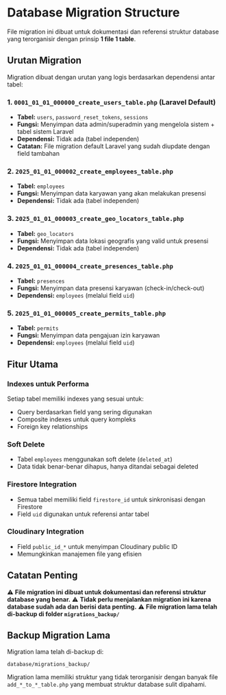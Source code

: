 # Database Migration Structure

File migration ini dibuat untuk dokumentasi dan referensi struktur database yang terorganisir dengan prinsip **1 file 1 table**.

## Urutan Migration

Migration dibuat dengan urutan yang logis berdasarkan dependensi antar tabel:

### 1. `0001_01_01_000000_create_users_table.php` (Laravel Default)
- **Tabel:** `users`, `password_reset_tokens`, `sessions`
- **Fungsi:** Menyimpan data admin/superadmin yang mengelola sistem + tabel sistem Laravel
- **Dependensi:** Tidak ada (tabel independen)
- **Catatan:** File migration default Laravel yang sudah diupdate dengan field tambahan

### 2. `2025_01_01_000002_create_employees_table.php`
- **Tabel:** `employees`
- **Fungsi:** Menyimpan data karyawan yang akan melakukan presensi
- **Dependensi:** Tidak ada (tabel independen)

### 3. `2025_01_01_000003_create_geo_locators_table.php`
- **Tabel:** `geo_locators`
- **Fungsi:** Menyimpan data lokasi geografis yang valid untuk presensi
- **Dependensi:** Tidak ada (tabel independen)

### 4. `2025_01_01_000004_create_presences_table.php`
- **Tabel:** `presences`
- **Fungsi:** Menyimpan data presensi karyawan (check-in/check-out)
- **Dependensi:** `employees` (melalui field `uid`)

### 5. `2025_01_01_000005_create_permits_table.php`
- **Tabel:** `permits`
- **Fungsi:** Menyimpan data pengajuan izin karyawan
- **Dependensi:** `employees` (melalui field `uid`)

## Fitur Utama

### Indexes untuk Performa
Setiap tabel memiliki indexes yang sesuai untuk:
- Query berdasarkan field yang sering digunakan
- Composite indexes untuk query kompleks
- Foreign key relationships

### Soft Delete
- Tabel `employees` menggunakan soft delete (`deleted_at`)
- Data tidak benar-benar dihapus, hanya ditandai sebagai deleted

### Firestore Integration
- Semua tabel memiliki field `firestore_id` untuk sinkronisasi dengan Firestore
- Field `uid` digunakan untuk referensi antar tabel

### Cloudinary Integration
- Field `public_id_*` untuk menyimpan Cloudinary public ID
- Memungkinkan manajemen file yang efisien

## Catatan Penting

⚠️ **File migration ini dibuat untuk dokumentasi dan referensi struktur database yang benar.**
⚠️ **Tidak perlu menjalankan migration ini karena database sudah ada dan berisi data penting.**
⚠️ **File migration lama telah di-backup di folder `migrations_backup/`**

## Backup Migration Lama

Migration lama telah di-backup di:
```
database/migrations_backup/
```

Migration lama memiliki struktur yang tidak terorganisir dengan banyak file `add_*_to_*_table.php` yang membuat struktur database sulit dipahami.
